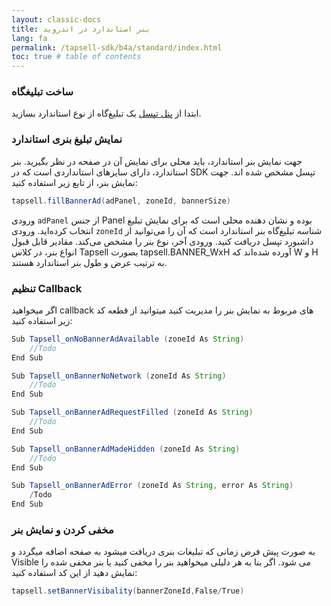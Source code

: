 ```yaml
---
layout: classic-docs
title: بنر استاندارد در اندروید
lang: fa
permalink: /tapsell-sdk/b4a/standard/index.html
toc: true # table of contents
---
```


### ساخت تبلیغگاه
ابتدا از [پنل تپسل](https://dashboard.tapsell.ir/) یک تبلیغ‌گاه از نوع استاندارد بسازید.


### نمایش تبلیغ بنری استاندارد
جهت نمایش بنر استاندارد، باید محلی برای نمایش آن در صفحه در نظر بگیرید. بنر استاندارد، دارای سایزهای استانداردی است که در SDK تپسل مشخص شده اند. جهت نمایش بنر، از تابع زیر استفاده کنید:

```java
tapsell.fillBannerAd(adPanel, zoneId, bannerSize)
```

ورودی `adPanel` از جنس Panel بوده و نشان دهنده محلی است که برای نمایش تبلیغ انتخاب کرده‌اید. 
ورودی `zoneId` شناسه تبلیغ‌گاه بنر استاندارد است که آن را می‌توانید از داشبورد تپسل دریافت کنید. 
ورودی آخر، نوع بنر را مشخص می‌کند. مقادیر قابل قبول انواع بنر، در کلاس Tapsell بصورت tapsell.BANNER_WxH آورده شده‌اند که  W  و  H  به ترتیب عرض و طول بنر استاندارد هستند.


### تنظیم Callback
اگر میخواهید callback های مربوط به نمایش بنر را مدیریت کنید میتوانید از قطعه کد زیر استفاده کنید:

```java
Sub Tapsell_onNoBannerAdAvailable (zoneId As String)
    //Todo
End Sub

Sub Tapsell_onBannerNoNetwork (zoneId As String)
    //Todo
End Sub

Sub Tapsell_onBannerAdRequestFilled (zoneId As String)
    //Todo
End Sub

Sub Tapsell_onBannerAdMadeHidden (zoneId As String)
    //Todo
End Sub

Sub Tapsell_onBannerAdError (zoneId As String, error As String)
    /Todo
End Sub
```

### مخفی کردن و نمایش بنر
به صورت پیش فرض زمانی که تبلیغات بنری دریافت میشود به صفحه اضافه میگردد و Visible می شود. اگر بنا به هر دلیلی میخواهید بنر را مخفی کنید یا بنر مخفی شده را نمایش دهید از این کد استفاده کنید:


```java
tapsell.setBannerVisibality(bannerZoneId,False/True)
```
